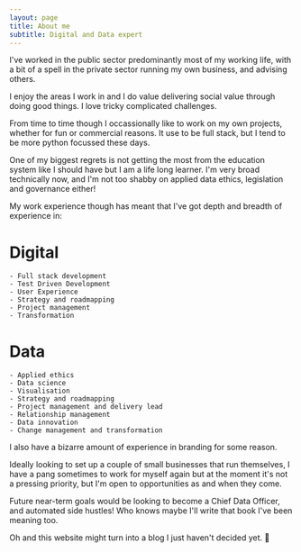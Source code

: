 ```yaml
---
layout: page
title: About me
subtitle: Digital and Data expert
---
```


I've worked in the public sector predominantly most of my working life, with a bit of a spell in the private sector running my own business, and advising others.

I enjoy the areas I work in and I do value delivering social value through doing good things. I love tricky complicated challenges.

From time to time though I occassionally like to work on my own projects, whether for fun or commercial reasons. It use to be full stack, but I tend to be more python focussed these days.

One of my biggest regrets is not getting the most from the education system like I should have but I am a life long learner. I'm very broad technically now, and I'm not too shabby on applied data ethics, legislation and governance either!

My work experience though has meant that I've got depth and breadth of experience in:
# Digital

    - Full stack development
    - Test Driven Development
    - User Experience
    - Strategy and roadmapping
    - Project management
    - Transformation
    
# Data

    - Applied ethics
    - Data science
    - Visualisation
    - Strategy and roadmapping
    - Project management and delivery lead
    - Relationship management
    - Data innovation
    - Change management and transformation

I also have a bizarre amount of experience in branding for some reason.

Ideally looking to set up a couple of small businesses that run themselves, I have a pang sometimes to work for myself again but at the moment it's not a pressing priority, but I'm open to opportunities as and when they come.

Future near-term goals would be looking to become a Chief Data Officer, and automated side hustles! Who knows maybe I'll write that book I've been meaning too.

Oh and this website might turn into a blog I just haven't decided yet. 🤔

<!-- ### my history

To be honest, I'm having some trouble remembering right now, so why don't you just watch [my movie](https://en.wikipedia.org/wiki/The_Princess_Bride_%28film%29) and it will answer **all** your questions. -->
